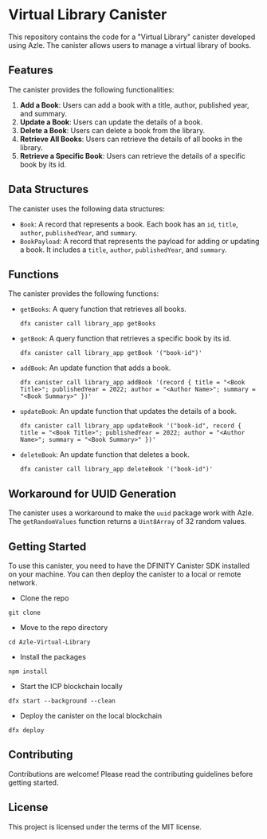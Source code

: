 # Virtual Library Canister

This repository contains the code for a "Virtual Library" canister developed using Azle. The canister allows users to manage a virtual library of books.

## Features

The canister provides the following functionalities:

1. **Add a Book**: Users can add a book with a title, author, published year, and summary.
2. **Update a Book**: Users can update the details of a book.
3. **Delete a Book**: Users can delete a book from the library.
4. **Retrieve All Books**: Users can retrieve the details of all books in the library.
5. **Retrieve a Specific Book**: Users can retrieve the details of a specific book by its id.

## Data Structures

The canister uses the following data structures:

- `Book`: A record that represents a book. Each book has an `id`, `title`, `author`, `publishedYear`, and `summary`.
- `BookPayload`: A record that represents the payload for adding or updating a book. It includes a `title`, `author`, `publishedYear`, and `summary`.

## Functions

The canister provides the following functions:

- `getBooks`: A query function that retrieves all books.
 
  ```
  dfx canister call library_app getBooks
  ```
  
- `getBook`: A query function that retrieves a specific book by its id.

  ```
  dfx canister call library_app getBook '("book-id")'
  ```
  
- `addBook`: An update function that adds a book.

  ```
  dfx canister call library_app addBook '(record { title = "<Book Title>"; publishedYear = 2022; author = "<Author Name>"; summary = "<Book Summary>" })'
  ```
  
- `updateBook`: An update function that updates the details of a book.

  ```
  dfx canister call library_app updateBook '("book-id", record { title = "<Book Title>"; publishedYear = 2022; author = "<Author Name>"; summary = "<Book Summary>" })'
  ```
  
- `deleteBook`: An update function that deletes a book.

  ```
  dfx canister call library_app deleteBook '("book-id")'
  ```

## Workaround for UUID Generation

The canister uses a workaround to make the `uuid` package work with Azle. The `getRandomValues` function returns a `Uint8Array` of 32 random values.

## Getting Started

To use this canister, you need to have the DFINITY Canister SDK installed on your machine. You can then deploy the canister to a local or remote network.

- Clone the repo

 ```
 git clone 
 ```

- Move to the repo directory

 ```
 cd Azle-Virtual-Library
 ```

- Install the packages

 ```
 npm install
 ```

- Start the ICP blockchain locally

 ```
 dfx start --background --clean
 ```

- Deploy the canister on the local blockchain

 ```
 dfx deploy
 ```

## Contributing

Contributions are welcome! Please read the contributing guidelines before getting started.

## License

This project is licensed under the terms of the MIT license.

